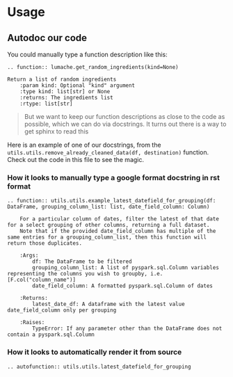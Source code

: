 # Usage

## Autodoc our code
You could manually type a function description like this:

```{eval-rst}
.. function:: lumache.get_random_ingredients(kind=None)

Return a list of random ingredients
    :param kind: Optional "kind" argument
    :type kind: list[str] or None
    :returns: The ingredients list
    :rtype: list[str]
```

>But we want to keep our function descriptions as close to the code as possible, which we can do via docstrings.
It turns out there is a way to get sphinx to read this

Here is an example of one of our docstrings, from the `utils.utils.remove_already_cleaned_data(df, destination)` function.
Check out the code in this file to see the magic.

### How it looks to manually type a google format docstring in rst format

```{eval-rst}
.. function:: utils.utils.example_latest_datefield_for_grouping(df: DataFrame, grouping_column_list: list, date_field_column: Column)

    For a particular column of dates, filter the latest of that date for a select grouping of other columns, returning a full dataset.
    Note that if the provided date_field_column has multiple of the same entries for a grouping_column_list, then this function will return those duplicates.

    :Args:
        df: The DataFrame to be filtered
        grouping_column_list: A list of pyspark.sql.Column variables representing the columns you wish to groupby, i.e. [F.col("column_name")]
        date_field_column: A formatted pyspark.sql.Column of dates

    :Returns:
        latest_date_df: A dataframe with the latest value date_field_column only per grouping

    :Raises: 
        TypeError: If any parameter other than the DataFrame does not contain a pyspark.sql.Column

```

### How it looks to automatically render it from source
```{eval-rst}
.. autofunction:: utils.utils.latest_datefield_for_grouping
```